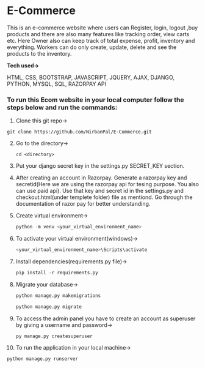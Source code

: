 # E-Commerce
This is an e-commerce website where users can Register, login, logout ,buy products and there are also many features like tracking order, view carts etc. Here Owner also can keep track of total expense, profit, inventory and everything. Workers can do only create, update, delete and see the products to the inventory.

**Tech used->**
<p>HTML, CSS, BOOTSTRAP, JAVASCRIPT, JQUERY, AJAX, DJANGO, PYTHON, MYSQL, SQL, RAZORPAY API</p>

### To run this Ecom website in your local computer follow the steps below and run the commands:

1. Clone this git repo->

  ```git
  git clone https://github.com/NirbanPal/E-Commerce.git
  ```
2. Go to the directory->

   ```git
   cd <directory>
   ```
   
3. Put your django secret key in the settings.py SECRET_KEY section.

5. After creating an account in Razorpay. Generate a razorpay key and secretid(Here we are using the razorpay api for tesing purpose. You also can use paid api). Use that key and secret id in the settings.py and checkout.html(under templete folder) file as mentiond. Go through the documentation of razor pay for better understanding.     
   
6. Create virtual environment->
   
   ```python
   python -m venv <your_virtual_environment_name>
   ```
7. To activate your virtual environment(windows)->

   ```python
   <your_virtual_environment_name>\Scripts\activate
   ```
   
8. Install dependencies(requirements.py file)->
   
   ```python
   pip install -r requirements.py
   ```

9. Migrate your database->

   ```python
   python manage.py makemigrations
   ```

   ```python
   python manage.py migrate
   ```

10. To access the admin panel you have to create an account as superuser by giving a username and password->
    
    ```python
    py manage.py createsuperuser
    ```

12. To run the application in your local machine->
   
   ```python
   python manage.py runserver
   ```
